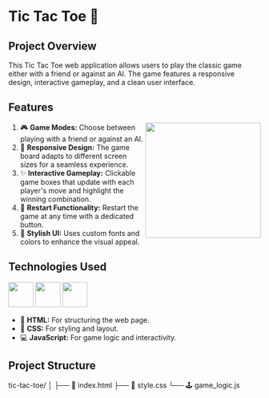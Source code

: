 # Tic Tac Toe 🎲

## Project Overview

This Tic Tac Toe web application allows users to play the classic game either with a friend or against an AI. The game features a responsive design, interactive gameplay, and a clean user interface.


## Features
<img  align='right' src="https://png.pngtree.com/png-clipart/20230917/original/pngtree-tic-tac-toe-game-icon-in-a-square-shape-with-colorful-png-image_12280579.png"
width="230">
1. 🎮 **Game Modes:**  Choose between playing with a friend or against an AI.
2. 📱 **Responsive Design:** The game board adapts to different screen sizes for a seamless experience.
3. ✨ **Interactive Gameplay:** Clickable game boxes that update with each player's move and highlight the winning combination.
4. 🔄 **Restart Functionality:** Restart the game at any time with a dedicated button.
5. 🎨 **Stylish UI:** Uses custom fonts and colors to enhance the visual appeal.


##  Technologies Used

 <img height="50" width="50" src="https://img.icons8.com/color/48/000000/html-5.png" /> <img height="50" width="50" src="https://img.icons8.com/color/48/000000/css3.png" /> <img height="50" width="50" src="https://img.icons8.com/color/48/000000/javascript.png"/>

- 📝 **HTML:** For structuring the web page.
- 🎨 **CSS:** For styling and layout.
- 💻 **JavaScript:** For game logic and interactivity.


## Project Structure

tic-tac-toe/
│
├── 📄 index.html
├── 🎨 style.css
└── 🕹️ game_logic.js
